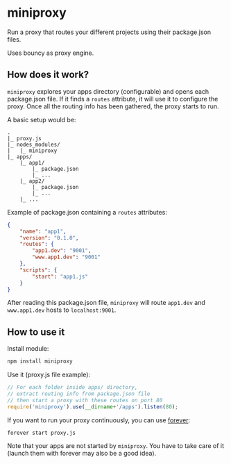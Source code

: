miniproxy
=========

Run a proxy that routes your different projects using their package.json files.

Uses bouncy as proxy engine.

How does it work?
-----------------

```miniproxy``` explores your apps directory (configurable) and opens each package.json file. If it finds a ```routes``` attribute, it will use it to configure the proxy. Once all the routing info has been gathered, the proxy starts to run.

A basic setup would be:

```
.
|_ proxy.js
|_ nodes_modules/
|   |_ miniproxy
|_ apps/
    |_ app1/
        |_ package.json
        |_ ...
    |_ app2/
        |_ package.json
        |_ ...
    |_ ...

```

Example of package.json containing a ```routes``` attributes:

``` json
{
    "name": "app1",
    "version": "0.1.0",
    "routes": {
        "app1.dev": "9001",
        "www.app1.dev": "9001"
    },
    "scripts": {
        "start": "app1.js"
    }
}
```

After reading this package.json file, ```miniproxy``` will route ```app1.dev``` and ```www.app1.dev``` hosts to ```localhost:9001```.

How to use it
-------------

Install module:

``` bash
npm install miniproxy
```

Use it (proxy.js file example):

``` js
// For each folder inside apps/ directory,
// extract routing info from package.json file
// then start a proxy with these routes on port 80
require('miniproxy').use(__dirname+'/apps').listen(80);
```

If you want to run your proxy continuously, you can use [forever](https://npmjs.org/package/forever):

```
forever start proxy.js
```

Note that your apps are not started by ```miniproxy```. You have to take care of it (launch them with forever may also be a good idea).


